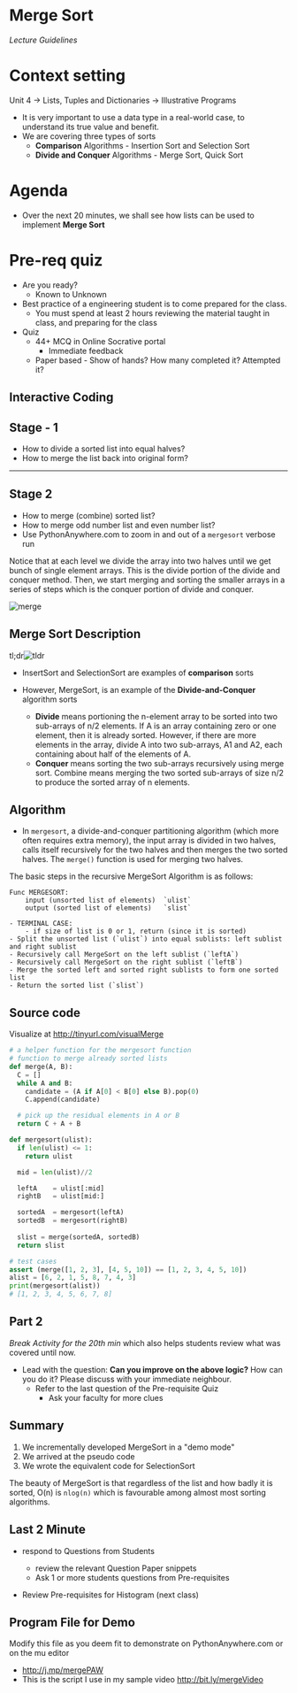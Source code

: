 # Merge Sort 
_Lecture Guidelines_
# Context setting 
Unit 4 -> Lists, Tuples and Dictionaries -> Illustrative Programs
  - It is very important to use a data type in a real-world case, to understand its true value and benefit. 
  - We are covering three types of sorts 
	 - **Comparison** Algorithms - Insertion Sort and Selection Sort 
	 - **Divide and Conquer** Algorithms - Merge Sort, Quick Sort
  
# Agenda 
- Over the next 20 minutes, we shall see how lists can be used to implement **Merge Sort**

# Pre-req quiz 
- Are you ready?
	- Known to Unknown
- Best practice of a engineering student is to come prepared for the class. 
	- You must spend at least 2 hours reviewing the material taught in class, and preparing for the class 
 - Quiz 
	 -  44+ MCQ in Online Socrative portal 
		- Immediate feedback
	- Paper based 
			- Show of hands? How many completed it? Attempted it?

## Interactive Coding

## Stage - 1
 - How to divide a sorted list into equal halves? 
 - How to merge the list back into original form? 

---

## Stage 2

  - How to merge (combine) sorted list? 
  - How to merge odd number list and even number list? 
  - Use PythonAnywhere.com to zoom in and out of a `mergesort` verbose run 

Notice that at each level we divide the array into two halves until we get bunch of single element arrays. This is the divide  portion of the divide and conquer  method. Then, we start merging and sorting the smaller arrays in a series of steps which is the conquer  portion of divide and conquer.

![merge](http://bit.ly/mergeVerbose)


## Merge Sort Description 

tl;dr![tldr](http://bit.ly/tamilMerge)


- InsertSort and SelectionSort are examples of **comparison** sorts
- However, MergeSort, is an example of the **Divide-and-Conquer** algorithm sorts

  - **Divide** means portioning the n-element array to be sorted into two sub-arrays of n/2 elements. If A is an array containing zero or one element, then it is already sorted. However, if there are more elements in the array, divide A into two sub-arrays, A1 and A2, each containing about half of the elements of A. 
  - **Conquer** means sorting the two sub-arrays recursively using merge sort. Combine means merging the two sorted sub-arrays of size n/2 to produce the sorted array of n elements.

## Algorithm

- In `mergesort`, a divide-and-conquer partitioning algorithm (which more often requires extra memory), the input array is divided in two halves, calls itself recursively for the two halves and then merges the two sorted halves. The `merge()` function is used for merging two halves.

The basic steps in the recursive MergeSort Algorithm is as follows: 

	Func MERGESORT: 
	    input (unsorted list of elements)  `ulist` 
	    output (sorted list of elements)   `slist`

	- TERMINAL CASE: 
		- if size of list is 0 or 1, return (since it is sorted)
	- Split the unsorted list (`ulist`) into equal sublists: left sublist and right sublist 
	- Recursively call MergeSort on the left sublist (`leftA`) 
	- Recursively call MergeSort on the right sublist (`leftB`) 
	- Merge the sorted left and sorted right sublists to form one sorted list 
	- Return the sorted list (`slist`) 

## Source code

Visualize at http://tinyurl.com/visualMerge 

```python
# a helper function for the mergesort function
# function to merge already sorted lists
def merge(A, B): 
  C = []
  while A and B:
    candidate = (A if A[0] < B[0] else B).pop(0)
    C.append(candidate)

  # pick up the residual elements in A or B	
  return C + A + B

def mergesort(ulist): 
  if len(ulist) <= 1: 
    return ulist

  mid = len(ulist)//2

  leftA    = ulist[:mid]
  rightB   = ulist[mid:]

  sortedA  = mergesort(leftA) 
  sortedB  = mergesort(rightB)
	
  slist = merge(sortedA, sortedB)
  return slist

# test cases
assert (merge([1, 2, 3], [4, 5, 10]) == [1, 2, 3, 4, 5, 10])
alist = [6, 2, 1, 5, 8, 7, 4, 3]
print(mergesort(alist))
# [1, 2, 3, 4, 5, 6, 7, 8]
```

## Part 2 
_Break Activity for the 20th min_ which also helps students review what was covered until now. 
- Lead with the question: **Can you improve on the above logic?** How can you do it? Please discuss with your immediate neighbour. 
	- Refer to the last question of the Pre-requisite Quiz
		- Ask your faculty for more clues 


## Summary
1. We incrementally developed MergeSort in a "demo mode" 
2. We arrived at the pseudo code 
3. We wrote the equivalent code for SelectionSort 

The beauty of MergeSort is that regardless of the list and how badly it is sorted, O(n) is `nlog(n)` which is favourable among almost most sorting algorithms.  

## Last 2 Minute 

 - respond to Questions from Students 
	 - review the relevant Question Paper snippets
	 - Ask 1 or more students questions from Pre-requisites
  
 - Review Pre-requisites for Histogram (next class) 

## Program File for Demo

Modify this file as you deem fit to demonstrate on PythonAnywhere.com or on the mu editor
  - http://j.mp/mergePAW
  - This is the script I use in my sample video http://bit.ly/mergeVideo


<!--stackedit_data:
eyJoaXN0b3J5IjpbLTk4NDA4NDgxMCwyMzA1MTkwODUsMTE3MD
YxODQ3OSw4NTk3MzkyMTksLTEzNTg2MzczNjUsMTExMTg1NjQx
NiwxNDgzMTI2MzcxXX0=
-->